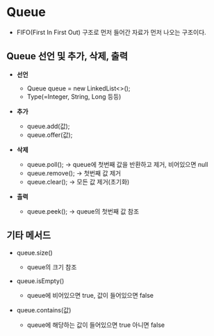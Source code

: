 # Queue
- FIFO(First In First Out) 구조로 먼저 들어간 자료가 먼저 나오는 구조이다.

## Queue 선언 및 추가, 삭제, 출력

- **선언**
	- Queue<Type> queue = new LinkedList<>();
	- Type(=Integer, String, Long 등등)

- **추가**
	- queue.add(값);
	- queue.offer(값);

- **삭제**
	- queue.poll(); -> queue에 첫번째 값을 반환하고 제거, 비어있으면 null
	- queue.remove(); -> 첫번째 값 제거
	- queue.clear(); -> 모든 값 제거(초기화)

- **출력**
	- queue.peek(); -> queue의 첫번째 값 참조

## 기타 메서드
- queue.size()
	- queue의 크기 참조

- queue.isEmpty()
	- queue에 비어있으면 true, 값이 들어있으면 false

- queue.contains(값)
	- queue에 해당하는 값이 들어있으면 true 아니면 false

